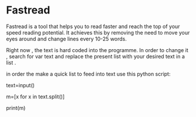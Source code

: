 # Fastread
Fastread is a tool that helps you to read faster and reach the top of your speed reading potential. It achieves this by removing the need to move your eyes around and change lines every 10-25 words. 

Right now , the text is hard coded into the programme. In order to change it , search for var text and replace the present list with your desired text in a list  . 

in order the make a quick list to feed into text use this python script:

text=input()

m=[x for x in text.split()]

print(m)
